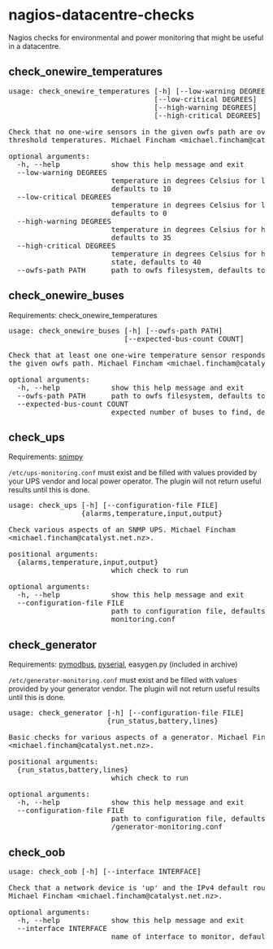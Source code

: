 # nagios-datacentre-checks

Nagios checks for environmental and power monitoring that might be useful in a datacentre.

## check_onewire_temperatures

<pre>
usage: check_onewire_temperatures [-h] [--low-warning DEGREES]
                                  [--low-critical DEGREES]
                                  [--high-warning DEGREES]
                                  [--high-critical DEGREES] [--owfs-path PATH]

Check that no one-wire sensors in the given owfs path are over or under the
threshold temperatures. Michael Fincham &lt;michael.fincham@catalyst.net.nz&gt;.

optional arguments:
  -h, --help            show this help message and exit
  --low-warning DEGREES
                        temperature in degrees Celsius for low-warning state,
                        defaults to 10
  --low-critical DEGREES
                        temperature in degrees Celsius for low-critical state,
                        defaults to 0
  --high-warning DEGREES
                        temperature in degrees Celsius for high-warning state,
                        defaults to 35
  --high-critical DEGREES
                        temperature in degrees Celsius for high-critical
                        state, defaults to 40
  --owfs-path PATH      path to owfs filesystem, defaults to /srv/owfs
</pre>

## check_onewire_buses

Requirements: check_onewire_temperatures

<pre>
usage: check_onewire_buses [-h] [--owfs-path PATH]
                           [--expected-bus-count COUNT]

Check that at least one one-wire temperature sensor responds on each bus of
the given owfs path. Michael Fincham &lt;michael.fincham@catalyst.net.nz&gt;.

optional arguments:
  -h, --help            show this help message and exit
  --owfs-path PATH      path to owfs filesystem, defaults to /srv/owfs
  --expected-bus-count COUNT
                        expected number of buses to find, defaults to 2
</pre>

## check_ups

Requirements: [snimpy](https://pypi.python.org/pypi/snimpy)

`/etc/ups-monitoring.conf` must exist and be filled with values provided by your UPS vendor and local power operator. The plugin will not return useful results until this is done.

<pre>
usage: check_ups [-h] [--configuration-file FILE]
                 {alarms,temperature,input,output}

Check various aspects of an SNMP UPS. Michael Fincham
&lt;michael.fincham@catalyst.net.nz&gt;.

positional arguments:
  {alarms,temperature,input,output}
                        which check to run

optional arguments:
  -h, --help            show this help message and exit
  --configuration-file FILE
                        path to configuration file, defaults to /etc/ups-
                        monitoring.conf
</pre>

## check_generator

Requirements: [pymodbus](https://pypi.python.org/pypi/pymodbus), [pyserial](https://pypi.python.org/pypi/pyserial), easygen.py (included in archive)

`/etc/generator-monitoring.conf` must exist and be filled with values provided by your generator vendor. The plugin will not return useful results until this is done.

<pre>
usage: check_generator [-h] [--configuration-file FILE]
                       {run_status,battery,lines}

Basic checks for various aspects of a generator. Michael Fincham
&lt;michael.fincham@catalyst.net.nz&gt;.

positional arguments:
  {run_status,battery,lines}
                        which check to run

optional arguments:
  -h, --help            show this help message and exit
  --configuration-file FILE
                        path to configuration file, defaults to /etc
                        /generator-monitoring.conf
</pre>

## check_oob

<pre>
usage: check_oob [-h] [--interface INTERFACE]

Check that a network device is 'up' and the IPv4 default route is via it.
Michael Fincham &lt;michael.fincham@catalyst.net.nz&gt;.

optional arguments:
  -h, --help            show this help message and exit
  --interface INTERFACE
                        name of interface to monitor, defaults to ppp0
</pre>
